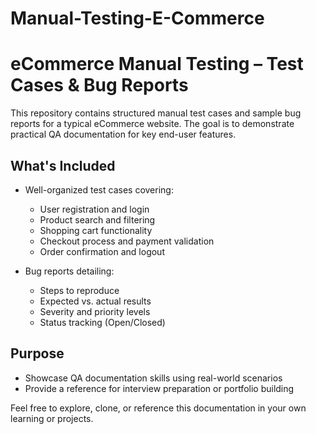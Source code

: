 # Manual-Testing-E-Commerce
# eCommerce Manual Testing – Test Cases & Bug Reports

This repository contains structured manual test cases and sample bug reports for a typical eCommerce website. The goal is to demonstrate practical QA documentation for key end-user features.

## What's Included

- Well-organized test cases covering:
  - User registration and login
  - Product search and filtering
  - Shopping cart functionality
  - Checkout process and payment validation
  - Order confirmation and logout

- Bug reports detailing:
  - Steps to reproduce
  - Expected vs. actual results
  - Severity and priority levels
  - Status tracking (Open/Closed)

## Purpose

- Showcase QA documentation skills using real-world scenarios
- Provide a reference for interview preparation or portfolio building



Feel free to explore, clone, or reference this documentation in your own learning or projects.
